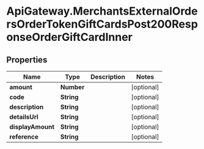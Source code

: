 # ApiGateway.MerchantsExternalOrdersOrderTokenGiftCardsPost200ResponseOrderGiftCardInner

## Properties

Name | Type | Description | Notes
------------ | ------------- | ------------- | -------------
**amount** | **Number** |  | [optional] 
**code** | **String** |  | [optional] 
**description** | **String** |  | [optional] 
**detailsUrl** | **String** |  | [optional] 
**displayAmount** | **String** |  | [optional] 
**reference** | **String** |  | [optional] 


